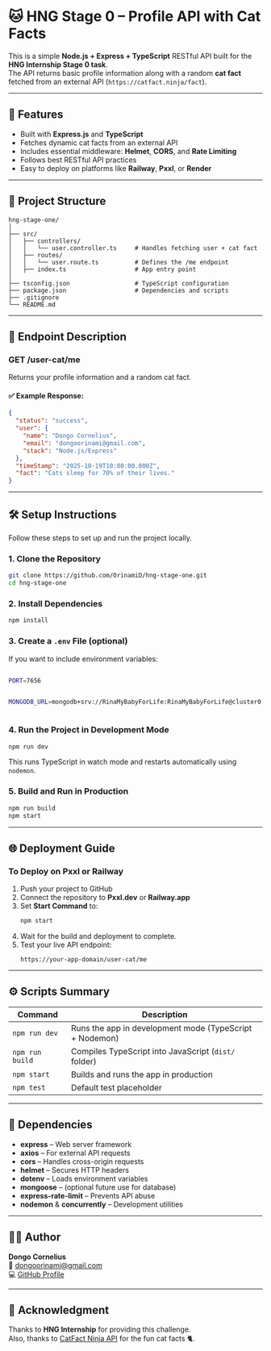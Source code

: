 # 🐱 HNG Stage 0 – Profile API with Cat Facts

This is a simple **Node.js + Express + TypeScript** RESTful API built for the **HNG Internship Stage 0 task**.  
The API returns basic profile information along with a random **cat fact** fetched from an external API (`https://catfact.ninja/fact`).

---

## 🚀 Features
- Built with **Express.js** and **TypeScript**
- Fetches dynamic cat facts from an external API
- Includes essential middleware: **Helmet**, **CORS**, and **Rate Limiting**
- Follows best RESTful API practices
- Easy to deploy on platforms like **Railway**, **Pxxl**, or **Render**

---

## 📂 Project Structure

```
hng-stage-one/
│
├── src/
│   ├── controllers/
│   │   └── user.controller.ts     # Handles fetching user + cat fact
│   ├── routes/
│   │   └── user.route.ts          # Defines the /me endpoint
│   ├── index.ts                   # App entry point
│
├── tsconfig.json                  # TypeScript configuration
├── package.json                   # Dependencies and scripts
├── .gitignore
└── README.md
```

---

## 🧠 Endpoint Description

### **GET /user-cat/me**
Returns your profile information and a random cat fact.

#### ✅ Example Response:
```json
{
  "status": "success",
  "user": {
    "name": "Dongo Cornelius",
    "email": "dongoorinami@gmail.com",
    "stack": "Node.js/Express"
  },
  "timeStamp": "2025-10-19T10:00:00.000Z",
  "fact": "Cats sleep for 70% of their lives."
}
```

---

## 🛠️ Setup Instructions

Follow these steps to set up and run the project locally.

### **1. Clone the Repository**
```bash
git clone https://github.com/OrinamiD/hng-stage-one.git
cd hng-stage-one
```

### **2. Install Dependencies**
```bash
npm install
```

### **3. Create a `.env` File (optional)**
If you want to include environment variables:
```bash

PORT=7656


MONGODB_URL=mongodb+srv://RinaMyBabyForLife:RinaMyBabyForLife@cluster0.7yfvbbn.mongodb.net/?retryWrites=true&w=majority&appName=Cluster0



```

### **4. Run the Project in Development Mode**
```bash
npm run dev
```
This runs TypeScript in watch mode and restarts automatically using `nodemon`.

### **5. Build and Run in Production**
```bash
npm run build
npm start
```

---

## 🌐 Deployment Guide

### To Deploy on **Pxxl** or **Railway**
1. Push your project to GitHub  
2. Connect the repository to **Pxxl.dev** or **Railway.app**
3. Set **Start Command** to:
   ```bash
   npm start
   ```
4. Wait for the build and deployment to complete.
5. Test your live API endpoint:
   ```
   https://your-app-domain/user-cat/me
   ```

---

## ⚙️ Scripts Summary

| Command | Description |
|----------|-------------|
| `npm run dev` | Runs the app in development mode (TypeScript + Nodemon) |
| `npm run build` | Compiles TypeScript into JavaScript (`dist/` folder) |
| `npm start` | Builds and runs the app in production |
| `npm test` | Default test placeholder |

---

## 🧩 Dependencies

- **express** – Web server framework  
- **axios** – For external API requests  
- **cors** – Handles cross-origin requests  
- **helmet** – Secures HTTP headers  
- **dotenv** – Loads environment variables  
- **mongoose** – (optional future use for database)  
- **express-rate-limit** – Prevents API abuse  
- **nodemon** & **concurrently** – Development utilities  

---

## 🧑‍💻 Author

**Dongo Cornelius**  
📧 [dongoorinami@gmail.com](mailto:dongoorinami@gmail.com)  
💻 [GitHub Profile](https://github.com/OrinamiD)

---

## 🐾 Acknowledgment

Thanks to **HNG Internship** for providing this challenge.  
Also, thanks to [CatFact Ninja API](https://catfact.ninja/) for the fun cat facts 🐈.

